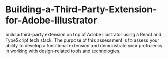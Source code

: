 # Building-a-Third-Party-Extension-for-Adobe-Illustrator
build a third-party extension on top of Adobe Illustrator using a React and TypeScript tech stack. The purpose of this assessment is to assess your ability to develop a functional extension and demonstrate your proficiency in working with design-related tools and technologies.
